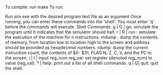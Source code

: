 To compile: run make
To run: 

Run sim.exe with the desired program text file as an argument
Once running, you can enter these commands into the 'shell'. You must enter 'q' before the commands will execute.
Shell Commands:
    g | G | go: simulate the program until it indicates that the simulator should halt.
    r | R | run <n>: simulate the execution of the machine for n instructions.
    mdump <low> <high>: dump the contents of memory, from location low to location high to the screen <low> and <high> address should be provided as hexadecimal numbers.
    rdump: dump the current instruction count, the contents of $0- $31, FLAG N, Z, C, V, and the PC to the screen.
    i | I | input reg_num reg_val: set register (denoted reg_num) to value (reg_val).
    ? | help: print out a list of all shell commands.
    q | Q| quit: quit the shell.
